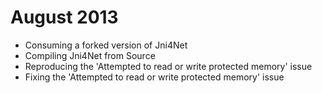 # August 2013

* Consuming a forked version of Jni4Net
* Compiling Jni4Net from Source
* Reproducing the 'Attempted to read or write protected memory' issue
* Fixing the 'Attempted to read or write protected memory' issue
